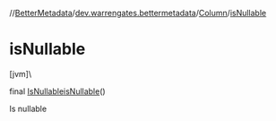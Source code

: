//[BetterMetadata](../../../index.md)/[dev.warrengates.bettermetadata](../index.md)/[Column](index.md)/[isNullable](is-nullable.md)

# isNullable

[jvm]\

final [IsNullable](../-is-nullable/index.md)[isNullable](is-nullable.md)()

Is nullable
